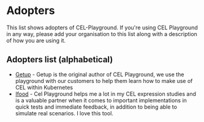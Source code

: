 # Adopters

This list shows adopters of CEL-Playground. If you're using CEL Playground in any way, please add your organisation to this list along with a description of how you are using it.

## Adopters list (alphabetical)

* [Getup](https://getup.io) - Getup is the original author of CEL Playground, we use the playground with our customers to help them learn how to make use of CEL within Kubernetes
* [Ifood](https://www.ifood.com.br/) - Cel Playground helps me a lot in my CEL expression studies and is a valuable partner when it comes to important implementations in quick tests and immediate feedback, in addition to being able to simulate real scenarios. I love this tool.

